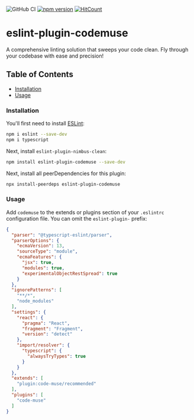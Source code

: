 ![GitHub CI](https://github.com/velenyx/eslint-plugin-codemuse/actions/workflows/ci.yml/badge.svg)
[![npm version](https://badge.fury.io/js/eslint-plugin-codemuse.svg)](https://badge.fury.io/js/eslint-plugin-codemuse)
[![HitCount](https://hits.dwyl.com/velenyx/eslint-plugin-codemuse.svg)](https://hits.dwyl.com/velenyx/eslint-plugin-codemuse)

# eslint-plugin-codemuse

A comprehensive linting solution that sweeps your code clean. Fly through your codebase with ease and precision!

## Table of Contents

<!-- toc -->

- [Installation](#installation)
- [Usage](#usage)

<!-- tocstop -->

### Installation

You'll first need to install [ESLint](https://eslint.org/):

```sh
npm i eslint --save-dev
npm i typescript
```

Next, install `eslint-plugin-nimbus-clean`:

```sh
npm install eslint-plugin-codemuse --save-dev
```

Next, install all peerDependencies for this plugin:

```sh
npx install-peerdeps eslint-plugin-codemuse
```

### Usage

Add `codemuse` to the extends or plugins section of your `.eslintrc` configuration file. You can omit the `eslint-plugin-` prefix:

```json
{
  "parser": "@typescript-eslint/parser",
  "parserOptions": {
    "ecmaVersion": 13,
    "sourceType": "module",
    "ecmaFeatures": {
      "jsx": true,
      "modules": true,
      "experimentalObjectRestSpread": true
    }
  },
  "ignorePatterns": [
    "**/*",
    "node_modules"
  ],
  "settings": {
    "react": {
      "pragma": "React",
      "fragment": "Fragment",
      "version": "detect"
    },
    "import/resolver": {
      "typescript": {
        "alwaysTryTypes": true
      }
    }
  },
  "extends": [
    "plugin:code-muse/recommended"
  ],
  "plugins": [
    "code-muse"
  ]
}
```